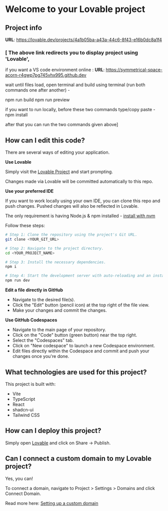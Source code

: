 # Welcome to your Lovable project

## Project info

**URL**: https://lovable.dev/projects/4a1b05ba-a43a-44c6-8f43-e16b0dc8a1f4

### [ The above link redirects you to display project using 'Lovable',
if you want a VS code environment online : 
**URL**: https://symmetrical-space-acorn-r4gwp7pg745vhx995.github.dev

wait until files load, open terminal and build using terminal (run both commands one after another) -

npm run build
npm run preview

if you want to run locally, before these two commands type/copy paste -
npm install

after that you can run the two commands given above]


## How can I edit this code?

There are several ways of editing your application.

**Use Lovable**

Simply visit the [Lovable Project](https://lovable.dev/projects/4a1b05ba-a43a-44c6-8f43-e16b0dc8a1f4) and start prompting.

Changes made via Lovable will be committed automatically to this repo.

**Use your preferred IDE**

If you want to work locally using your own IDE, you can clone this repo and push changes. Pushed changes will also be reflected in Lovable.

The only requirement is having Node.js & npm installed - [install with nvm](https://github.com/nvm-sh/nvm#installing-and-updating)

Follow these steps:

```sh
# Step 1: Clone the repository using the project's Git URL.
git clone <YOUR_GIT_URL>

# Step 2: Navigate to the project directory.
cd <YOUR_PROJECT_NAME>

# Step 3: Install the necessary dependencies.
npm i

# Step 4: Start the development server with auto-reloading and an instant preview.
npm run dev
```

**Edit a file directly in GitHub**

- Navigate to the desired file(s).
- Click the "Edit" button (pencil icon) at the top right of the file view.
- Make your changes and commit the changes.

**Use GitHub Codespaces**

- Navigate to the main page of your repository.
- Click on the "Code" button (green button) near the top right.
- Select the "Codespaces" tab.
- Click on "New codespace" to launch a new Codespace environment.
- Edit files directly within the Codespace and commit and push your changes once you're done.

## What technologies are used for this project?

This project is built with:

- Vite
- TypeScript
- React
- shadcn-ui
- Tailwind CSS

## How can I deploy this project?

Simply open [Lovable](https://lovable.dev/projects/4a1b05ba-a43a-44c6-8f43-e16b0dc8a1f4) and click on Share -> Publish.

## Can I connect a custom domain to my Lovable project?

Yes, you can!

To connect a domain, navigate to Project > Settings > Domains and click Connect Domain.

Read more here: [Setting up a custom domain](https://docs.lovable.dev/features/custom-domain#custom-domain)
